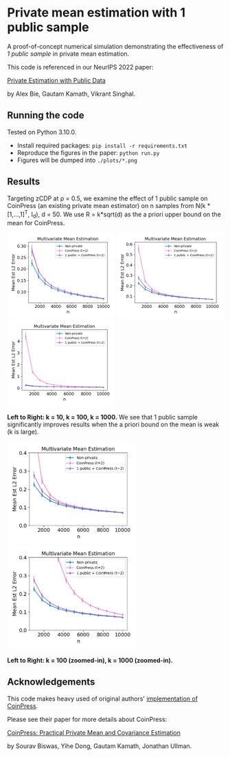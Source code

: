 # Private mean estimation with 1 public sample

A proof-of-concept numerical simulation demonstrating the effectiveness of _1 public sample_ in private mean estimation.

This code is referenced in our NeurIPS 2022 paper:

[Private Estimation with Public Data](https://arxiv.org/abs/2208.07984) 

by Alex Bie, Gautam Kamath, Vikrant Singhal.


## Running the code
Tested on Python 3.10.0.
- Install required packages: `pip install -r requirements.txt`
- Reproduce the figures in the paper: `python run.py` 
- Figures will be dumped into `./plots/*.png`

## Results

Targeting zCDP at ρ = 0.5, we examine the effect of 1 public sample on CoinPress (an existing private mean estimator) on n samples from N(k * [1,...,1]<sup>T</sup>, I<sub>d</sub>), d = 50. We use R = k*sqrt(d) as the a priori upper bound on the mean for CoinPress.

<p float="middle">
<img src="plots/k10.png" width="250">
<img src="plots/k100.png" width="250">
<img src="plots/k1000.png" width="250">
</p>

**Left to Right: k = 10, k = 100, k = 1000.** We see that 1 public sample significantly improves results when the a priori bound on the mean is weak (k is large).

<p float="middle">
<img src="plots/k100-zoomed.png" width="300">
<img src="plots/k1000-zoomed.png" width="300">
</p>

**Left to Right: k = 100 (zoomed-in), k = 1000 (zoomed-in).** 


## Acknowledgements
This code makes heavy used of original authors' [implementation of CoinPress](https://github.com/twistedcubic/coin-press).

Please see their paper for more details about CoinPress:

[CoinPress: Practical Private Mean and Covariance Estimation](https://arxiv.org/abs/2006.06618)

by Sourav Biswas, Yihe Dong, Gautam Kamath, Jonathan Ullman. 
